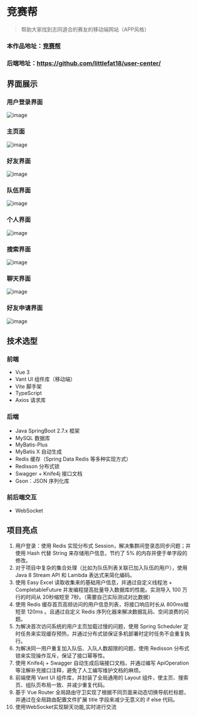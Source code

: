 # 竞赛帮
>帮助大家找到志同道合的赛友的移动端网站（APP风格）
### 本作品地址：[竞赛帮](https://genius.zhaogeban.love)
### 后端地址：https://github.com/littlefat18/user-center/

## 界面展示
### 用户登录界面
![image](https://github.com/littlefat18/user-center/assets/82098994/65c9691f-709b-443f-a01b-d4c9fb11b6ab)
### 主页面
![image](https://github.com/littlefat18/user-center/assets/82098994/d6e6ffd9-d3de-4a0a-a472-a5baf60a91bc)
### 好友界面
![image](https://github.com/littlefat18/user-center/assets/82098994/88f0b050-d3c8-4ee7-83bb-6c3a97d4f429)
### 队伍界面
![image](https://github.com/littlefat18/user-center/assets/82098994/b1cf874d-0269-4cc1-b28a-20d4396f0728)
### 个人界面
![image](https://github.com/littlefat18/user-center/assets/82098994/c76f5da9-f077-4006-8395-08c29317bbcd)
### 搜索界面
![image](https://github.com/littlefat18/user-center/assets/82098994/bbf58317-48f8-418d-ae64-4ffd8c5ed6e7)
### 聊天界面
![image](https://github.com/littlefat18/user-center/assets/82098994/fe8f52bb-3f97-4a32-8ee4-56b2ea0dbefc)
### 好友申请界面
![image](https://github.com/littlefat18/user-center/assets/82098994/3cd73166-0742-492e-a342-c6fea68abd14)

## 技术选型
### 前端
* Vue 3
* Vant UI 组件库（移动端）
* Vite 脚手架
* TypeScript
* Axios 请求库

### 后端
* Java SpringBoot 2.7.x 框架
* MySQL 数据库
* MyBatis-Plus
* MyBatis X 自动生成
* Redis 缓存（Spring Data Redis 等多种实现方式）
* Redisson 分布式锁
* Swagger + Knife4j 接口文档
* Gson：JSON 序列化库

### 前后端交互
* WebSocket

## 项目亮点
1. 用户登录：使用 Redis 实现分布式 Session，解决集群间登录态同步问题；并使用 Hash 代替 String 来存储用户信息，节约了 5% 的内存并便于单字段的修改。
2. 对于项目中复杂的集合处理（比如为队伍列表关联已加入队伍的用户），使用 Java 8 Stream API 和 Lambda 表达式来简化编码。
3. 使用 Easy Excel 读取收集来的基础用户信息，并通过自定义线程池 + CompletableFuture 并发编程提高批量导入数据库的性能。实测导入 100 万行的时间从 20秒缩短至 7秒。（需要自己实际测试对比数据）
4. 使用 Redis 缓存首页高频访问的用户信息列表，将接口响应时长从 800ms缩短至 120ms 。且通过自定义 Redis 序列化器来解决数据乱码、空间浪费的问题。
5. 为解决首次访问系统的用户主页加载过慢的问题，使用 Spring Scheduler 定时任务来实现缓存预热，并通过分布式锁保证多机部署时定时任务不会重复执行。
6. 为解决同一用户重复加入队伍、入队人数超限的问题，使用 Redisson 分布式锁来实现操作互斥，保证了接口幂等性。
7. 使用 Knife4j + Swagger 自动生成后端接口文档，并通过编写 ApiOperation 等注解补充接口注释，避免了人工编写维护文档的麻烦。
8. 前端使用 Vant UI 组件库，并封装了全局通用的 Layout 组件，使主页、搜索页、组队页布局一致、并减少重复代码。
9. 基于 Vue Router 全局路由守卫实现了根据不同页面来动态切换导航栏标题， 并通过在全局路由配置文件扩展 title 字段来减少无意义的 if else 代码。
10. 使用WebSocket实现聊天功能,实时进行交流

